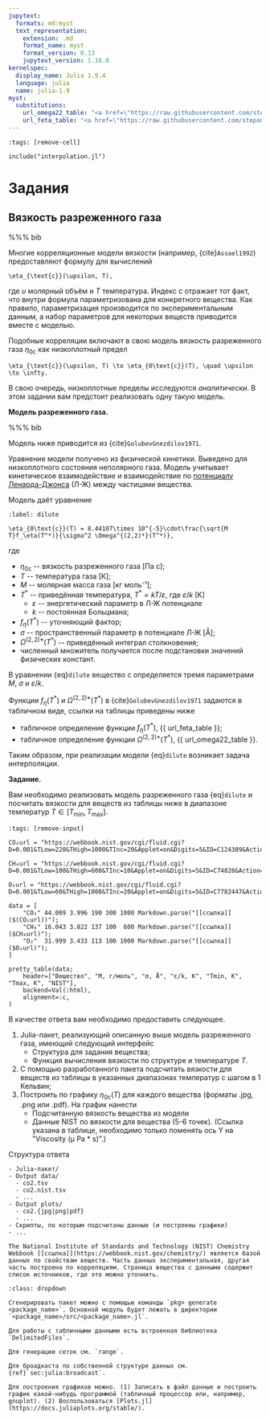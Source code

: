 ```yaml
---
jupytext:
  formats: md:myst
  text_representation:
    extension: .md
    format_name: myst
    format_version: 0.13
    jupytext_version: 1.16.0
kernelspec:
  display_name: Julia 1.9.4
  language: julia
  name: julia-1.9
myst:
  substitutions:
    url_omega22_table: "<a href=\"https://raw.githubusercontent.com/stepanzh/computational_thermodynamics/main/book/static/golubev1971_omega22.pdf\" target=\"_blank\">pdf</a>"
    url_feta_table: "<a href=\"https://raw.githubusercontent.com/stepanzh/computational_thermodynamics/main/book/static/golubev1971_feta.pdf\" target=\"_blank\">pdf</a>"
---
```


```{code-cell}
:tags: [remove-cell]

include("interpolation.jl")
```

# Задания

## Вязкость разреженного газа

%%% bib

Многие корреляционные модели вязкости (например, {cite}`Assael1992`) предоставляют формулу для вычислений

```{math}
\eta_{\text{c}}(\upsilon, T),
```

где $\upsilon$ молярный объём и $T$ температура. Индекс $\text{c}$ отражает тот факт, что внутри формула параметризована для конкретного вещества. Как правило, параметризация производится по экспериментальным данным, а набор параметров для некоторых веществ приводится вместе с моделью.

Подобные корреляции включают в свою модель вязкость разреженного газа $\eta_{0\text{c}}$ как низкоплотный предел

```{math}
\eta_{\text{c}}(\upsilon, T) \to \eta_{0\text{c}}(T), \quad \upsilon \to \infty.
```

В свою очередь, низкоплотные пределы исследуются *аналитически*. В этом задании вам предстоит реализовать одну такую модель.

**Модель разреженного газа.**

%%% bib

Модель ниже приводится из {cite}`GolubevGnezdilov1971`.

Уравнение модели получено из физической кинетики. Выведено для низкоплотного состояния неполярного газа. Модель учитывает кинетическое взаимодействие и взаимодействие по [потенциалу Ленарда-Джонса](https://en.wikipedia.org/wiki/Lennard-Jones_potential) (Л-Ж) между частицами вещества.

Модель даёт уравнение

```{math}
:label: dilute

\eta_{0\text{c}}(T) = 8.44107\times 10^{-5}\cdot\frac{\sqrt{M T}f_\eta(T^*)}{\sigma^2 \Omega^{(2,2)*}(T^*)},
```

где

- $\eta_{0\text{c}}$ -- вязкость разреженного газа [Па с];
- $T$ -- температура газа [К];
- $M$ -- молярная масса газа [кг моль⁻¹];
- $T^*$ -- приведённая температура, $T^* = kT / \varepsilon$, где $\varepsilon/k$ [K]
  + $\varepsilon$ -- энергетический параметр в Л-Ж потенциале
  + $k$ -- постоянная Больцмана;
- $f_\eta(T^*)$ -- уточняющий фактор;
- $\sigma$ -- пространственный параметр в потенциале Л-Ж [Å];
- $\Omega^{(2,2)*}(T^*)$ -- приведённый интеграл столкновения;
- численный множитель получается после подстановки значений физических констант.

В уравнении {eq}`dilute` вещество $\text{c}$ определяется тремя параметрами $M$, $\sigma$ и $\varepsilon/k$.

Функции $f_\eta(T^*)$ и $\Omega^{(2,2)*}(T^*)$ в {cite}`GolubevGnezdilov1971` задаются в табличном виде, ссылки на таблицы приведены ниже

- табличное определение функции $f_\eta(T^*)$, {{ url_feta_table }};
- табличное определение функции $\Omega^{(2,2)*}(T^*)$, {{ url_omega22_table }}.

Таким образом, при реализации модели {eq}`dilute` возникает задача интерполяции.

**Задание.**

Вам необходимо реализовать модель разреженного газа {eq}`dilute` и посчитать вязкости для веществ из таблицы ниже в диапазоне температур $T\in[T_\min, T_\max]$.

```{code-cell}
:tags: [remove-input]

CO₂url = "https://webbook.nist.gov/cgi/fluid.cgi?D=0.001&TLow=220&THigh=1000&TInc=20&Applet=on&Digits=5&ID=C124389&Action=Load&Type=IsoChor&TUnit=K&PUnit=bar&DUnit=kg%2Fm3&HUnit=kJ%2Fmol&WUnit=m%2Fs&VisUnit=uPa*s&STUnit=N%2Fm&RefState=DEF"

CH₄url = "https://webbook.nist.gov/cgi/fluid.cgi?D=0.001&TLow=100&THigh=600&TInc=10&Applet=on&Digits=5&ID=C74828&Action=Load&Type=IsoChor&TUnit=K&PUnit=bar&DUnit=kg%2Fm3&HUnit=kJ%2Fmol&WUnit=m%2Fs&VisUnit=uPa*s&STUnit=N%2Fm&RefState=DEF"

O₂url = "https://webbook.nist.gov/cgi/fluid.cgi?D=0.001&TLow=60&THigh=1000&TInc=20&Applet=on&Digits=5&ID=C7782447&Action=Load&Type=IsoChor&TUnit=K&PUnit=bar&DUnit=kg%2Fm3&HUnit=kJ%2Fmol&WUnit=m%2Fs&VisUnit=uPa*s&STUnit=N%2Fm&RefState=DEF"

data = [
    "CO₂" 44.009 3.996 190 300 1000 Markdown.parse("[[ссылка]]($(CO₂url))");
    "CH₄" 16.043 3.822 137 100  600 Markdown.parse("[[ссылка]]($CH₄url)");
    "O₂"  31.999 3.433 113 100 1000 Markdown.parse("[[ссылка]]($O₂url)");
]

pretty_table(data;
    header=["Вещество", "M, г/моль", "σ, Å", "ε/k, K", "Tmin, K", "Tmax, K", "NIST"],
    backend=Val(:html),
    alignment=:c,
)
```

В качестве ответа вам необходимо предоставить следующее.

1. Julia-пакет, реализующий описанную выше модель разреженного газа, имеющий следующий интерфейс
    - Структура для задания вещества;
    - Функция вычисления вязкости по структуре и температуре $T$.
2. С помощью разработанного пакета подсчитать вязкости для веществ из таблицы в указанных диапазонах температур с шагом в 1 Кельвин;
3. Построить по графику $\eta_{0\text{c}}(T)$ для каждого вещества (форматы .jpg, .png или .pdf). На график нанести
    - Подсчитанную вязкость вещества из модели
    - Данные NIST по вязкости для вещества (5-6 точек). (Ссылка указана в таблице, необходимо только поменять ось Y на "Viscosity (μ Pa \* s)".)

Структура ответа

```
- Julia-пакет/
- Output data/
  - co2.tsv
  - co2.nist.tsv
  - ...
- Output plots/
  - co2.{jpg|png|pdf}
  - ...
- Скрипты, по которым подсчитаны данные (и построены графики)
- ...
```

```{note}
The National Institute of Standards and Technology (NIST) Сhemistry Webbook [[ссылка]](https://webbook.nist.gov/chemistry/) является базой данных по свойствам веществ. Часть данных экспериментальная, другая часть построена по корреляциям. Страница вещества с данными содержит список источников, где это можно уточнить.
```

```{admonition} Подсказки
:class: dropdown

Сгенерировать пакет можно с помощью команды `pkg> generate <package_name>`. Основной модуль будет лежать в директории `<package_name>/src/<package_name>.jl`.

Для работы с табличными данными есть встроенная библиотека `DelimitedFiles`.

Для генерации сеток см. `range`.

Для броадкаста по собственной структуре данных см. {ref}`sec:julia:broadcast`.

Для построения графиков можно. (1) Записать в файл данные и построить график какой-нибудь программой (табличный процессор или, например, gnuplot). (2) Воспользоваться [Plots.jl](https://docs.juliaplots.org/stable/).
```
